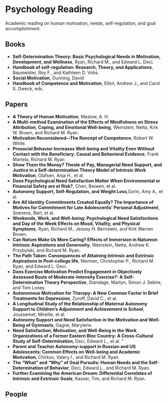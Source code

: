 # Psychology Reading
Academic reading on human motivation, needs, self-regulation, and goal accomplishment.

## Books
* **Self-Determination Theory: Basic Psychological Needs in Motivation, Development, and Wellness**, Ryan, Richard M., and Edward L. Deci. 
* **Handbook of self-regulation: Research, Theory, and Applications**, Baumeister, Roy F., and Kathleen D. Vohs.
* **Social Motivation**, Dunning, David
* **Handbook of Competence and Motivation**, Elliot, Andrew J., and Carol S. Dweck, eds. 

## Papers
* **A Theory of Human Motivation**, Maslow, A. H.
* **A Multi-method Examination of the Effects of Mindfulness on Stress Attribution, Coping, and Emotional Well-being**,
Weinstein, Netta, Kirk W. Brown, and Richard M. Ryan.
* **Motivation Reconsidered--The Roncept of Competence**, Robert W. White.
* **Prosocial Behavior Increases Well-being and Vitality Even Without Contact with the Beneficiary: Causal and Behavioral Evidence**, Frank Martela, Richard M. Ryan
* **Show Them the Money? Theole of Pay, Managerial Need Support, and Justice in a Self-determination Theory Model of Intrinsic Work Motivation**, Olafsen, Anja H., et al.
* **Does Psychological Need Satisfaction Matter When Environmental or Financial Safety are at Risk?**, Chen, Beiwen, et al.
* **Autonomy Support, Self-Regulation, and Weight Loss**,Gorin, Amy A., et al.
* **Are All Identity Commitments Created Equally? The Importance of Motives for Commitment for Late Adolescents’ Personal Adjustment**, Soenens, Bart, et al. 
* **Weekends, Work, and Well-being: Psychological Need Satisfactions and Day of the Week Effects on Mood, Vitality, and Physical Symptoms**, Ryan, Richard M., Jessey H. Bernstein, and Kirk Warren Brown.
* **Can Nature Make Us More Caring? Effects of Immersion in Natureon Intrinsic Aspirations and Generosity**, Weinstein, Netta, Andrew K. Przybylski, and Richard M. Ryan.
* **The Path Taken: Consequences of Attaining Intrinsic and Extrinsic Aspirations in Post-college life**, Niemiec, Christopher P., Richard M. Ryan, and Edward L. Deci. 
* **Does Exercise Motivation Predict Engagement in Objectively Assessed Bouts of Moderate-Intensity Exercise?: A Self-Determination Theory Perspective**, Standage, Martyn, Simon J. Sebire, and Tom Loney.
* **Autonomous Motivation for Therapy: A New Common Factor in Brief Treatments for Depression**, Zuroff, David C., et al.
* **A Longitudinal Study of the Relationship of Maternal Autonomy Support to Children’s Adjustment and Achievement in School**, Joussemet, Mireille, et al.
* **Autonomy Support and Need Satisfaction in the Motivation and Well-Being of Gymnasts**, Gagne, Marylene. 
* **Need Satisfaction, Motivation, and Well-Being in the Work Organizations of a Former Eastern Bloc Country: A Cross-Cultural Study of Self-Determination**, Deci, Edward L., et al. "
* **Parent and Teacher Autonomy-support in Russian and US Adolescents: Common Effects on Well-being and Academic Motivation**, Chirkov, Valery I., and Richard M. Ryan.
* **The “What” and “Why” of Goal Pursuits: Human Needs and the Self-Determination of Behavior**, Deci, Edward L., and Richard M. Ryan.
* **Further Examining the American Dream: Differential Correlates of Intrinsic and Extrinsic Goals**, Kasser, Tim, and Richard M. Ryan. 


## People

